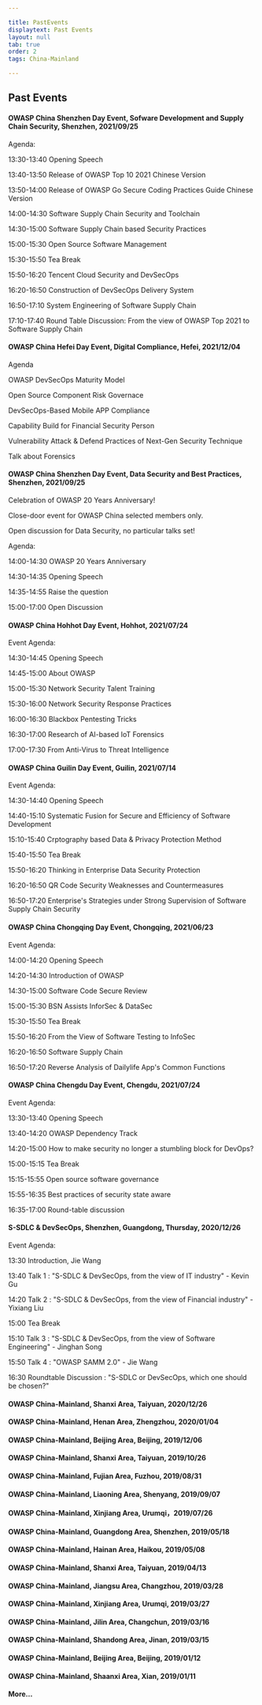 ```yaml
---

title: PastEvents
displaytext: Past Events
layout: null
tab: true
order: 2
tags: China-Mainland

---
```


## Past Events
#### OWASP China Shenzhen Day Event, Sofware Development and Supply Chain Security, Shenzhen, 2021/09/25

Agenda:

13:30-13:40 Opening Speech

13:40-13:50 Release of OWASP Top 10 2021 Chinese Version

13:50-14:00 Release of OWASP Go Secure Coding Practices Guide Chinese Version

14:00-14:30 Software Supply Chain Security and Toolchain

14:30-15:00 Software Supply Chain based Security Practices

15:00-15:30 Open Source Software Management

15:30-15:50 Tea Break

15:50-16:20 Tencent Cloud Security and DevSecOps

16:20-16:50 Construction of DevSecOps Delivery System

16:50-17:10 System Engineering of Software Supply Chain

17:10-17:40 Round Table Discussion: From the view of OWASP Top 2021 to Software Supply Chain

#### OWASP China Hefei Day Event, Digital Compliance, Hefei, 2021/12/04

Agenda

OWASP DevSecOps Maturity Model

Open Source Component Risk Governace

DevSecOps-Based Mobile APP Compliance

Capability Build for Financial Security Person

Vulnerability Attack & Defend Practices of Next-Gen Security Technique

Talk about Forensics

#### OWASP China Shenzhen Day Event, Data Security and Best Practices, Shenzhen, 2021/09/25

Celebration of OWASP 20 Years Anniversary!

Close-door event for OWASP China selected members only.

Open discussion for Data Security, no particular talks set!

Agenda:

14:00-14:30 OWASP 20 Years Anniversary

14:30-14:35 Opening Speech

14:35-14:55 Raise the question

15:00-17:00 Open Discussion

#### OWASP China Hohhot Day Event, Hohhot, 2021/07/24

Event Agenda:

14:30-14:45 Opening Speech

14:45-15:00 About OWASP

15:00-15:30 Network Security Talent Training

15:30-16:00 Network Security Response Practices

16:00-16:30 Blackbox Pentesting Tricks

16:30-17:00 Research of AI-based IoT Forensics

17:00-17:30 From Anti-Virus to Threat Intelligence

#### OWASP China Guilin Day Event, Guilin, 2021/07/14

Event Agenda:

14:30-14:40 Opening Speech

14:40-15:10 Systematic Fusion for Secure and Efficiency of Software Development

15:10-15:40 Crptography based Data & Privacy Protection Method

15:40-15:50 Tea Break

15:50-16:20 Thinking in Enterprise Data Security Protection

16:20-16:50 QR Code Security Weaknesses and Countermeasures

16:50-17:20 Enterprise's Strategies under Strong Supervision of Software Supply Chain Security

#### OWASP China Chongqing Day Event, Chongqing, 2021/06/23

Event Agenda:

14:00-14:20 Opening Speech

14:20-14:30 Introduction of OWASP

14:30-15:00 Software Code Secure Review

15:00-15:30 BSN Assists InforSec & DataSec

15:30-15:50 Tea Break

15:50-16:20 From the View of Software Testing to InfoSec

16:20-16:50 Software Supply Chain

16:50-17:20 Reverse Analysis of Dailylife App's Common Functions

#### OWASP China Chengdu Day Event, Chengdu, 2021/07/24

Event Agenda:

13:30-13:40 Opening Speech

13:40-14:20 OWASP Dependency Track

14:20-15:00 How to make security no longer a stumbling block for DevOps?

15:00-15:15 Tea Break

15:15-15:55 Open source software governance

15:55-16:35 Best practices of security state aware

16:35-17:00 Round-table discussion

#### S-SDLC & DevSecOps, Shenzhen, Guangdong, Thursday, 2020/12/26

Event Agenda:

13:30 Introduction, Jie Wang

13:40 Talk 1 : "S-SDLC & DevSecOps, from the view of IT industry" - Kevin Gu

14:20 Talk 2 : "S-SDLC & DevSecOps, from the view of Financial industry" - Yixiang Liu

15:00 Tea Break

15:10 Talk 3 : "S-SDLC & DevSecOps, from the view of Software Engineering" - Jinghan Song

15:50 Talk 4 : "OWASP SAMM 2.0" - Jie Wang

16:30 Roundtable Discussion : "S-SDLC or DevSecOps, which one should be chosen?"

#### **OWASP China-Mainland, Shanxi Area, Taiyuan, 2020/12/26**

#### **OWASP China-Mainland, Henan Area, Zhengzhou, 2020/01/04**

#### **OWASP China-Mainland, Beijing Area, Beijing, 2019/12/06**

#### **OWASP China-Mainland, Shanxi Area, Taiyuan, 2019/10/26**

#### **OWASP China-Mainland, Fujian Area, Fuzhou, 2019/08/31**

#### **OWASP China-Mainland, Liaoning Area, Shenyang, 2019/09/07**

#### **OWASP China-Mainland, Xinjiang Area, Urumqi，2019/07/26**

#### **OWASP China-Mainland, Guangdong Area, Shenzhen, 2019/05/18**

#### **OWASP China-Mainland, Hainan Area, Haikou, 2019/05/08**

#### **OWASP China-Mainland, Shanxi Area, Taiyuan, 2019/04/13**

#### **OWASP China-Mainland, Jiangsu Area, Changzhou, 2019/03/28**

#### **OWASP China-Mainland, Xinjiang Area, Urumqi, 2019/03/27**

#### **OWASP China-Mainland, Jilin Area, Changchun, 2019/03/16**

#### **OWASP China-Mainland, Shandong Area, Jinan, 2019/03/15**

#### **OWASP China-Mainland, Beijing Area, Beijing, 2019/01/12**

#### **OWASP China-Mainland, Shaanxi Area, Xian, 2019/01/11**

#### **More...**
